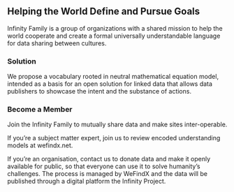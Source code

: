 ## Helping the World Define and Pursue Goals

Infinity Family is a group of organizations with a shared mission to help the world cooperate and create a formal universally understandable language for data sharing between cultures.

### Solution

We propose a vocabulary rooted in neutral mathematical equation model, intended as a basis for an open solution for linked data that allows data publishers to showcase the intent and the substance of actions.

### Become a Member

Join the Infinity Family to mutually share data and make sites inter-operable. 

If you’re a subject matter expert, join us to review encoded understanding models at wefindx.net.

If you’re an organisation, contact us to donate data and make it openly available for public, so that everyone can use it to solve humanity’s challenges. The process is managed by WeFindX and the data will be published through a digital platform the Infinity Project.
